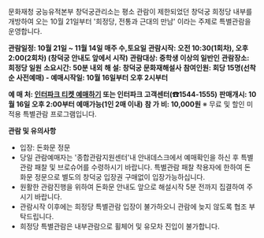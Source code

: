 문화재청 궁능유적본부 창덕궁관리소는 평소 관람이 제한되었던 창덕궁 희정당 내부를 개방하여 오는 10월 21일부터 '희정당, 전통과 근대의 만남' 이라는 주제로 특별관람을 운영합니다.

**관람일정: 10월 21일 ~ 11월 14일 매주 수,토요일**
**관람시작: 오전 10:30(1회차), 오후 2:00(2회차) (창덕궁 안내도 앞에서 시작)**
**관람대상: 중학생 이상의 일반인**
**관람장소: 희정당 일원**
**소요시간: 50분 내외**
**해 설: 창덕궁 문화재해설사**
**참여인원: 회당 15명(선착순 사전예매) - 예매시작일: 10월 16일부터 오후 2시부터**

**예 매 처: [인터파크 티켓 예매하기](http://ticket.interpark.com/Ticket/Goods/GoodsInfo.asp?GoodsCode=20008336&pis1=ticket&pis2=product) 또는 인터파크 고객센터(☎1544-1555)**
**판매개시: 10월 16일 오후 2:00부터 예매가능(1인 2매 이내)**
**참 가 비: 10,000원**
※ 무료 및 할인 미적용 특별관람 프로그램입니다.

**관람 및 유의사항**
- 입장: 돈화문 정문
- 당일 관람예매자는 '종합관람지원센터'내 안내데스크에서 예매확인을 하신 후 특별관람 패찰 및 브로슈어를 수령하시기 바랍니다. 특별관람 패찰 착용자에 한하여 돈화문 정문으로 별도의 창덕궁 입장권 구매없이 입장가능하십니다.
- 원활한 관람진행을 위하여 돈화문 안내도 앞으로 해설시작 5분 전까지 집결하여 주시기 바랍니다.
- 관람시작 이후에는 희정당 특별관람 입장이 불가하오니 관람에 늦지 않도록 협조 부탁드립니다.
- 희정당 특별관람은 내부관람으로 휠체어 및 유모차 진입이 불가합니다.